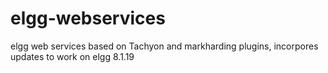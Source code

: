 elgg-webservices
================

elgg web services based on Tachyon and  markharding plugins, incorpores updates to work on elgg 8.1.19
